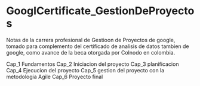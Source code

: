# GooglCertificate_GestionDeProyectos

Notas de la carrera profesional de Gestioon de Proyectos de google, tomado para complemento del certificado de analisis
de datos tambien de google, como avance de la beca otorgada por Colnodo en colombia.

Cap_1 Fundamentos
Cap_2 Iniciacion del proyecto
Cap_3 planificacion
Cap_4 Ejecucion del proyecto
Cap_5 gestion del proyecto con la metodologia Agile
Cap_6 Proyecto final
